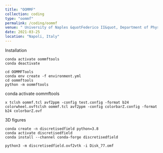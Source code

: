 ```yaml
---
title: "OOMMF"
collection: coding
type: "oommf"
permalink: /coding/oommf
venue: " University of Naples &quotFederico II&quot, Department of Physics"
date: 2021-03-25
location: "Napoli, Italy"
---
```



Installation

```
conda activate oommftools
conda deactivate

cd OOMMFTools
conda env create -f environment.yml
cd oommftools
python -m oommftools
```

conda activate oommftools

```
x tclsh oommf.tcl avf2ppm -config test.config -format b24 colorwheel.ovf​tclsh oommf.tcl avf2ppm -config colorbarZ.config -format b24 colorbarZ.ovf
```

3D figures

```
conda create -n discretisedfield python=3.8
conda activate discretisedfield
conda install --channel conda-forge discretisedfield

python3 -m discretisedfield.ovf2vtk -i Disk_77.omf

```
